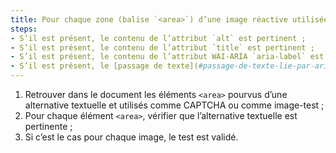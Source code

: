 ```yaml
---
title: Pour chaque zone (balise `<area>`) d’une image réactive utilisée comme [CAPTCHA](#captcha) ou comme [image-test](#image-test), ayant une [alternative textuelle](#alternative-textuelle-image), cette alternative est-elle pertinente ?
steps:
- S’il est présent, le contenu de l’attribut `alt` est pertinent ;
- S’il est présent, le contenu de l’attribut `title` est pertinent ;
- S’il est présent, le contenu de l’attribut WAI-ARIA `aria-label` est pertinent ;
- S’il est présent, le [passage de texte](#passage-de-texte-lie-par-aria-labelledby-ou-aria-describedby) associé via l’attribut WAI-ARIA `aria-labelledby` est pertinent.
---
```


1. Retrouver dans le document les éléments `<area>` pourvus d’une alternative textuelle et utilisés comme CAPTCHA ou comme image-test ;
2. Pour chaque élément `<area>`, vérifier que l’alternative textuelle est pertinente ;
3. Si c’est le cas pour chaque image, le test est validé.